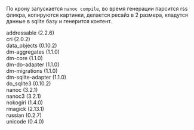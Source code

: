 По крону запускается `nanoc compile`, во время генерации парсится rss фликра, копируются картинки, делается ресайз в 2 размера, кладутся данные в sqlite базу и генерится контент.

addressable (2.2.6)  
cri (2.0.2)  
data_objects (0.10.2)  
dm-aggregates (1.1.0)  
dm-core (1.1.0)  
dm-do-adapter (1.1.0)  
dm-migrations (1.1.0)  
dm-sqlite-adapter (1.1.0)  
do_sqlite3 (0.10.2)  
nanoc (3.2.1)  
nanoc3 (3.2.1)  
nokogiri (1.4.0)  
rmagick (2.13.1)  
russian (0.2.7)  
unicode (0.4.0)  